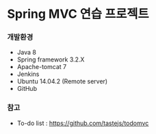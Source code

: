 # Spring MVC 연습 프로젝트

### 개발환경
* Java 8
* Spring framework 3.2.X
* Apache-tomcat 7
* Jenkins
* Ubuntu 14.04.2 (Remote server)
* GitHub

### 참고
* To-do list : https://github.com/tastejs/todomvc
